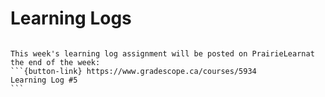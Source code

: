 # Learning Logs

````{card}

This week's learning log assignment will be posted on PrairieLearnat the end of the week:
```{button-link} https://www.gradescope.ca/courses/5934
Learning Log #5
```
````
